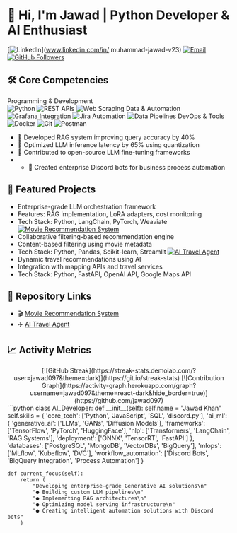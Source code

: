 
# 👋 Hi, I'm Jawad | Python Developer & AI Enthusiast
[![LinkedIn](https://img.shields.io/badge/LinkedIn-Connect-%230A66C2?style=flat-square&logo=linkedin)](www.linkedin.com/in/
muhammad-jawad-v23)
[![Email](https://img.shields.io/badge/Email-Contact%20Me-%23EA4335?style=flat-square&logo=gmail)](mailto:jawad.koper@gmail.com)
[![GitHub Followers](https://img.shields.io/github/followers/jawad097?label=Follow&style=social)](https://github.com/jawad097)
## 🛠️ Core Competencies
Programming & Development  
![Python](https://img.shields.io/badge/Python-Expert-%233776AB?logo=python)
![REST APIs](https://img.shields.io/badge/REST_API-Development-%2300B4D8?logo=fastapi)
![Web Scraping](https://img.shields.io/badge/Web_Scraping-Advanced-%23007ACC?logo=python)
Data & Automation  
![Grafana Integration](https://img.shields.io/badge/Grafana-Dashboarding-%23F46800?logo=grafana)
![Jira Automation](https://img.shields.io/badge/Jira-Integration-%230052CC?logo=jira)
![Data Pipelines](https://img.shields.io/badge/ETL-Pipelines-%23FF6F00?logo=apachespark)
DevOps & Tools  
![Docker](https://img.shields.io/badge/Docker-Containerization-%232496ED?logo=docker)
![Git](https://img.shields.io/badge/Git-Version_Control-%23F05032?logo=git)
![Postman](https://img.shields.io/badge/Postman-API_Testing-%23FF6C37?logo=postman)
- 🧠 Developed RAG system improving query accuracy by 40%
- 🤖 Optimized LLM inference latency by 65% using quantization
- 📜 Contributed to open-source LLM fine-tuning frameworks
- - 🤖 Created enterprise Discord bots for business process automation
## 🚀 Featured Projects
- Enterprise-grade LLM orchestration framework
- Features: RAG implementation, LoRA adapters, cost monitoring
- Tech Stack: Python, LangChain, PyTorch, Weaviate
[![Movie Recommendation System](https://github-readme-stats.vercel.app/api/pin/?username=jawad097&repo=Movie-Recommendation-System&theme=dark)](https://github.com/jawad097/Movie-Recommendation-System)
- Collaborative filtering-based recommendation engine
- Content-based filtering using movie metadata
- Tech Stack: Python, Pandas, Scikit-learn, Streamlit
[![AI Travel Agent](https://github-readme-stats.vercel.app/api/pin/?username=jawad097&repo=AI-Travel-Agent&theme=dark)](https://github.com/jawad097/AI-Travel-Agent)
- Dynamic travel recommendations using AI
- Integration with mapping APIs and travel services
- Tech Stack: Python, FastAPI, OpenAI API, Google Maps API
## 🔗 Repository Links
- 🎬 [Movie Recommendation System](https://github.com/jawad097/Movie-Recommendation-System)
- ✈️ [AI Travel Agent](https://github.com/jawad097/AI-Travel-Agent)
## 📈 Activity Metrics
<div align="center">
[![GitHub Streak](https://streak-stats.demolab.com/?user=jawad097&theme=dark)](https://git.io/streak-stats)
[![Contribution Graph](https://activity-graph.herokuapp.com/graph?username=jawad097&theme=react-dark&hide_border=true)](https://github.com/jawad097)
</div>
```python
class AI_Developer:
    def __init__(self):
        self.name = "Jawad Khan"
        self.skills = {
            'core_tech': ['Python', 'JavaScript', 'SQL', 'discord.py'],
            'ai_ml': {
                'generative_ai': ['LLMs', 'GANs', 'Diffusion Models'],
                'frameworks': ['TensorFlow', 'PyTorch', 'HuggingFace'],
                'nlp': ['Transformers', 'LangChain', 'RAG Systems'],
                'deployment': ['ONNX', 'TensorRT', 'FastAPI']
            },
            'databases': ['PostgreSQL', 'MongoDB', 'VectorDBs', 'BigQuery'],
            'mlops': ['MLflow', 'Kubeflow', 'DVC'],
            'workflow_automation': ['Discord Bots', 'BigQuery Integration', 'Process Automation']
        }
    
    def current_focus(self):
        return (
            "Developing enterprise-grade Generative AI solutions\n"
            "● Building custom LLM pipelines\n"
            "● Implementing RAG architectures\n"
            "● Optimizing model serving infrastructure\n"
            "● Creating intelligent automation solutions with Discord bots"
        )
